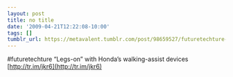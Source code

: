 ```yaml
---
layout: post
title: no title
date: '2009-04-21T12:22:08-10:00'
tags: []
tumblr_url: https://metavalent.tumblr.com/post/98659527/futuretechture-legs-on-with-hondas
---
```

#futuretechture “Legs-on” with Honda’s walking-assist devices [http://tr.im/jkr6](http://tr.im/jkr6)

